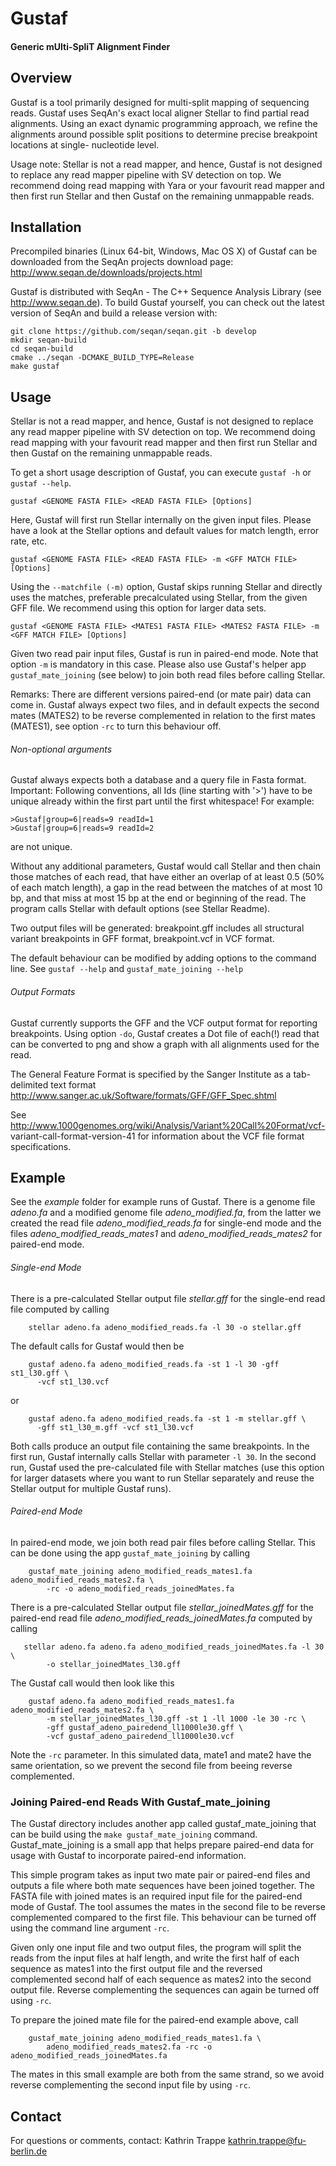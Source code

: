 # Gustaf
#### Generic mUlti-SpliT Alignment Finder

## Overview

Gustaf is a tool primarily designed for multi-split mapping of sequencing reads.
Gustaf uses SeqAn's exact local aligner Stellar to find partial read alignments.
Using an exact dynamic programming approach, we refine the alignments around 
possible split positions to determine precise breakpoint locations at single-
nucleotide level.

Usage note: Stellar is not a read mapper, and hence, Gustaf is not designed to
replace any read mapper pipeline with SV detection on top. We recommend doing
read mapping with Yara or your favourit read mapper and then first run Stellar
and then Gustaf on the remaining unmappable reads.

## Installation

Precompiled binaries (Linux 64-bit, Windows, Mac OS X) of Gustaf can be
downloaded from the SeqAn projects download page:
http://www.seqan.de/downloads/projects.html

Gustaf is distributed with SeqAn - The C++ Sequence Analysis Library (see
http://www.seqan.de). To build Gustaf yourself, you can check out the latest
version of SeqAn and build a release version with:
```
git clone https://github.com/seqan/seqan.git -b develop
mkdir seqan-build
cd seqan-build
cmake ../seqan -DCMAKE_BUILD_TYPE=Release
make gustaf
```

## Usage

Stellar is not a read mapper, and hence, Gustaf is not designed to
replace any read mapper pipeline with SV detection on top. We recommend doing
read mapping with your favourit read mapper and then first run Stellar and then
Gustaf on the remaining unmappable reads.

To get a short usage description of Gustaf, you can execute `gustaf -h` or
`gustaf --help`.

```
gustaf <GENOME FASTA FILE> <READ FASTA FILE> [Options]
```

Here, Gustaf will first run Stellar internally on the
given input files. Please have a look at the Stellar options and default
values for match length, error rate, etc.

```
gustaf <GENOME FASTA FILE> <READ FASTA FILE> -m <GFF MATCH FILE> [Options]
```

Using the `--matchfile (-m)` option, Gustaf skips running Stellar and
directly uses the matches, preferable precalculated using Stellar, from
the given GFF file. We recommend using this option for larger data sets.

```
gustaf <GENOME FASTA FILE> <MATES1 FASTA FILE> <MATES2 FASTA FILE> -m <GFF MATCH FILE> [Options]
```

Given two read pair input files, Gustaf is run in paired-end mode.
Note that option `-m` is mandatory in this case. Please also use Gustaf's
helper app `gustaf_mate_joining` (see below) to join both read files before calling Stellar.

Remarks: There are different versions paired-end (or mate pair) data can
come in. Gustaf always expect two files, and in default expects the second
mates (MATES2) to be reverse complemented in relation to the first mates
(MATES1), see option `-rc` to turn this behaviour off.

###### Non-optional arguments

Gustaf always expects both a database and a query file in Fasta format.
Important: Following conventions, all Ids (line starting
with '>') have to be unique already within the first part until the
first whitespace! For example:
```
>Gustaf|group=6|reads=9 readId=1
>Gustaf|group=6|reads=9 readId=2
```
are not unique.

Without any additional parameters, Gustaf would call Stellar and then chain
those matches of each read, that have either an overlap of at least 0.5 (50%
of each match length), a gap in the read between the matches of at most 10 bp,
and that miss at most 15 bp at the end or beginning of the read.
The program calls Stellar with default options (see Stellar Readme).

Two output files will be generated: breakpoint.gff includes all structural
variant breakpoints in GFF format, breakpoint.vcf in VCF format.

The default behaviour can be modified by adding options to the command line.
See `gustaf --help` and `gustaf_mate_joining --help`

###### Output Formats

Gustaf currently supports the GFF and the VCF output format for reporting
breakpoints. Using option `-do`, Gustaf creates a Dot file of each(!) read
that can be converted to png and show a graph with all alignments used for the read.

The General Feature Format is specified by the Sanger Institute as a tab-
delimited text format http://www.sanger.ac.uk/Software/formats/GFF/GFF_Spec.shtml

See http://www.1000genomes.org/wiki/Analysis/Variant%20Call%20Format/vcf-
variant-call-format-version-41
for information about the VCF file format specifications.

## Example

See the *example* folder for example runs of Gustaf.  There is a genome file
*adeno.fa* and a modified genome file *adeno_modified.fa*, from the latter
we created the read file *adeno_modified_reads.fa* for single-end mode and
the files *adeno_modified_reads_mates1* and *adeno_modified_reads_mates2*
for paired-end mode.


###### Single-end Mode

There is a pre-calculated Stellar output file *stellar.gff* for the
single-end read file computed by calling
```
    stellar adeno.fa adeno_modified_reads.fa -l 30 -o stellar.gff
```
The default calls for Gustaf would then be
```
    gustaf adeno.fa adeno_modified_reads.fa -st 1 -l 30 -gff st1_l30.gff \
      -vcf st1_l30.vcf
```
or
```
    gustaf adeno.fa adeno_modified_reads.fa -st 1 -m stellar.gff \
      -gff st1_l30_m.gff -vcf st1_l30.vcf
```

Both calls produce an output file containing the same breakpoints.
In the first run, Gustaf internally calls Stellar with parameter `-l 30`.
In the second run, Gustaf used the pre-calculated file with Stellar matches
(use this option for larger datasets where you want to run Stellar separately
and reuse the Stellar output for multiple Gustaf runs).

###### Paired-end Mode

In paired-end mode, we join both read pair files before calling Stellar.
This can be done using the app `gustaf_mate_joining` by calling
```
    gustaf_mate_joining adeno_modified_reads_mates1.fa adeno_modified_reads_mates2.fa \
        -rc -o adeno_modified_reads_joinedMates.fa
```
There is a pre-calculated Stellar output file *stellar_joinedMates.gff* for
the paired-end read file *adeno_modified_reads_joinedMates.fa* computed by calling
```
   stellar adeno.fa adeno.fa adeno_modified_reads_joinedMates.fa -l 30 \
        -o stellar_joinedMates_l30.gff
```
The Gustaf call would then look like this
```
    gustaf adeno.fa adeno_modified_reads_mates1.fa adeno_modified_reads_mates2.fa \
        -m stellar_joinedMates_l30.gff -st 1 -ll 1000 -le 30 -rc \
        -gff gustaf_adeno_pairedend_ll1000le30.gff \
        -vcf gustaf_adeno_pairedend_ll1000le30.vcf
```
Note the `-rc` parameter. In this simulated data, mate1 and mate2 have the
same orientation, so we prevent the second file from beeing reverse
complemented.

### Joining Paired-end Reads With Gustaf_mate_joining

The Gustaf directory includes another app called gustaf_mate_joining that can
be build using the `make gustaf_mate_joining` command. Gustaf_mate_joining is a
small app that helps prepare paired-end data for usage with Gustaf to incorporate
paired-end information.

This simple program takes as input two mate pair or paired-end files and outputs
a file where both mate sequences have been joined together. The FASTA file with
joined mates is an required input file for the paired-end mode of Gustaf.
The tool assumes the mates in the second file to be reverse complemented
compared to the first file. This behaviour can be turned off using the command
line argument `-rc`.

Given only one input file and two output files, the program will split the reads
from the input files at half length, and write the first half of each sequence
as mates1 into the first output file and the reversed complemented second half
of each sequence as mates2 into the second output file. Reverse complementing
the sequences can again be turned off using `-rc`.

To prepare the joined mate file for the paired-end example above, call
```
    gustaf_mate_joining adeno_modified_reads_mates1.fa \
        adeno_modified_reads_mates2.fa -rc -o adeno_modified_reads_joinedMates.fa
```
The mates in this small example are both from the same strand, so we avoid reverse
complementing the second input file by using `-rc`.

## Contact

For questions or comments, contact:
  Kathrin Trappe  kathrin.trappe@fu-berlin.de
